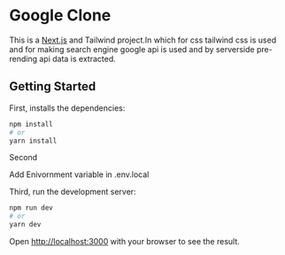 # Google Clone

This is a [Next.js](https://nextjs.org/) and Tailwind project.In which for css tailwind css is used and for making search engine google api is used and by serverside pre-rending api data is extracted.

## Getting Started

First, installs the dependencies:

```bash
npm install
# or
yarn install
```

Second

Add Enivornment variable in .env.local

Third, run the development server:

```bash
npm run dev
# or
yarn dev
```

Open [http://localhost:3000](http://localhost:3000) with your browser to see the result.

